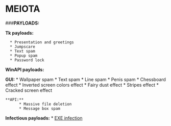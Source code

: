 # MEIOTA

###**PAYLOADS:**
        
**Tk payloads:**
      
      * Presentation and greetings
      * Jumpscare
      * Text spam
      * Popup spam
      * Password lock
    
**WinAPI payloads:** 
      
   **GUI:** 
          * Wallpaper spam
          * Text spam
          * Line spam
          * Penis spam
          * Chessboard effect
          * Inverted screen colors effect
          * Fairy dust effect
          * Stripes effect
          * Cracked screen effect
    
    **API:**
          * Massive file deletion
          * Message box spam
  
  **Infectious payloads:**
       * [EXE infection](https://youtu.be/yrcCt8f67a0)


